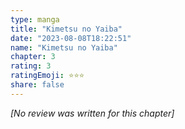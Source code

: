 ```yaml
---
type: manga
title: "Kimetsu no Yaiba"
date: "2023-08-08T18:22:51"
name: "Kimetsu no Yaiba"
chapter: 3
rating: 3
ratingEmoji: ⭐️⭐️⭐️
share: false
---
```


*[No review was written for this chapter]*
